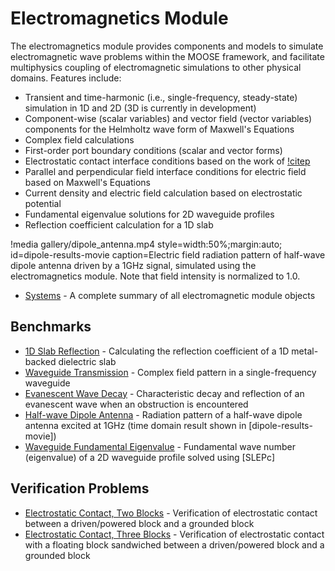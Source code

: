 # Electromagnetics Module

The electromagnetics module provides components and models to simulate electromagnetic
wave problems within the MOOSE framework, and facilitate multiphysics coupling of
electromagnetic simulations to other physical domains. Features include:

- Transient and time-harmonic (i.e., single-frequency, steady-state) simulation
  in 1D and 2D (3D is currently in development)
- Component-wise (scalar variables) and vector field (vector variables) components
  for the Helmholtz wave form of Maxwell's Equations
- Complex field calculations
- First-order port boundary conditions (scalar and vector forms)
- Electrostatic contact interface conditions based on the work of [!citep](cincotti2007sps)
- Parallel and perpendicular field interface conditions for electric field based on Maxwell's Equations
- Current density and electric field calculation based on electrostatic potential
- Fundamental eigenvalue solutions for 2D waveguide profiles
- Reflection coefficient calculation for a 1D slab

!media gallery/dipole_antenna.mp4
       style=width:50%;margin:auto;
       id=dipole-results-movie
       caption=Electric field radiation pattern of half-wave dipole antenna driven by a 1GHz signal, simulated using the electromagnetics module. Note that field intensity is normalized to 1.0.

- [Systems](modules/electromagnetics/systems.md) - A complete summary of all electromagnetic module objects

## Benchmarks

- [1D Slab Reflection](benchmarks/OneDReflection.md) - Calculating the reflection
  coefficient of a 1D metal-backed dielectric slab
- [Waveguide Transmission](benchmarks/WaveguideTransmission.md) - Complex field
  pattern in a single-frequency waveguide
- [Evanescent Wave Decay](benchmarks/EvanescentWave.md) - Characteristic decay and
  reflection of an evanescent wave when an obstruction is encountered
- [Half-wave Dipole Antenna](benchmarks/DipoleAntenna.md) - Radiation pattern of a
  half-wave dipole antenna excited at 1GHz (time domain result shown in [dipole-results-movie])
- [Waveguide Fundamental Eigenvalue](benchmarks/WaveguideEigenvalue.md) - Fundamental
  wave number (eigenvalue) of a 2D waveguide profile solved using [SLEPc]

## Verification Problems

- [Electrostatic Contact, Two Blocks](verification/electrostatic_contact_two_block.md) - Verification
  of electrostatic contact between a driven/powered block and a grounded block
- [Electrostatic Contact, Three Blocks](verification/electrostatic_contact_three_block.md) - Verification
  of electrostatic contact with a floating block sandwiched between a driven/powered block and a grounded
  block
